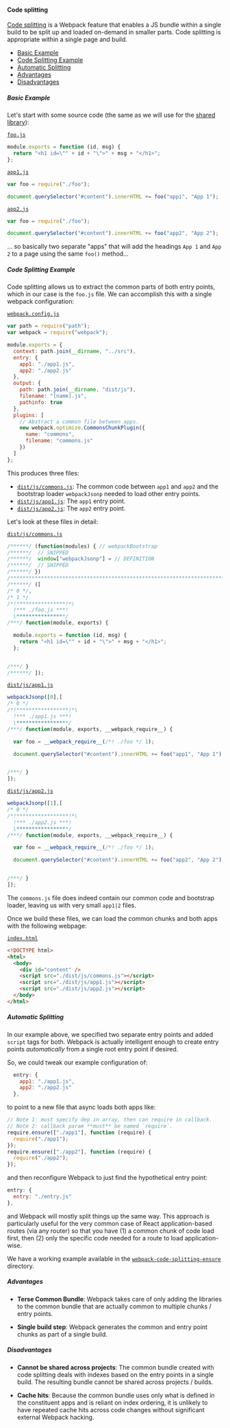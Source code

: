 #### Code splitting

[Code splitting](http://webpack.github.io/docs/code-splitting.html) is a Webpack
feature that enables a JS bundle within a single build to be split up and loaded
on-demand in smaller parts. Code splitting is appropriate within a single page
and build.

<!-- START doctoc generated TOC please keep comment here to allow auto update -->
<!-- DON'T EDIT THIS SECTION, INSTEAD RE-RUN doctoc TO UPDATE -->


- [Basic Example](#basic-example)
- [Code Splitting Example](#code-splitting-example)
- [Automatic Splitting](#automatic-splitting)
- [Advantages](#advantages)
- [Disadvantages](#disadvantages)

<!-- END doctoc generated TOC please keep comment here to allow auto update -->

##### Basic Example

Let's start with some source code (the same as we will use for the
[shared library](./webpack-shared-libs.md)):

[`foo.js`](../../examples/frontend/src/foo.js)

```js
module.exports = function (id, msg) {
  return "<h1 id=\"" + id + "\">" + msg + "</h1>";
};
```

[`app1.js`](../../examples/frontend/src/app1.js)

```js
var foo = require("./foo");

document.querySelector("#content").innerHTML += foo("app1", "App 1");
```

[`app2.js`](../../examples/frontend/src/app2.js)

```js
var foo = require("./foo");

document.querySelector("#content").innerHTML += foo("app2", "App 2");
```

... so basically two separate "apps" that will add the headings `App 1` and
`App 2` to a page using the same `foo()` method...

##### Code Splitting Example

Code splitting allows us to extract the common parts of both entry points, which
in our case is the `foo.js` file. We can accomplish this with a single webpack
configuration:

[`webpack.config.js`](../../examples/frontend/webpack-code-splitting/webpack.config.js)


```js
var path = require("path");
var webpack = require("webpack");

module.exports = {
  context: path.join(__dirname, "../src"),
  entry: {
    app1: "./app1.js",
    app2: "./app2.js"
  },
  output: {
    path: path.join(__dirname, "dist/js"),
    filename: "[name].js",
    pathinfo: true
  },
  plugins: [
    // Abstract a common file between apps.
    new webpack.optimize.CommonsChunkPlugin({
      name: "commons",
      filename: "commons.js"
    })
  ]
};
```

This produces three files:

* [`dist/js/commons.js`](../../examples/frontend/webpack-code-splitting/dist/js/commons.js):
  The common code between `app1` and `app2` and the bootstrap loader
  `webpackJsonp` needed to load other entry points.
* [`dist/js/app1.js`](../../examples/frontend/webpack-code-splitting/dist/js/app1.js):
  The `app1` entry point.
* [`dist/js/app2.js`](../../examples/frontend/webpack-code-splitting/dist/js/app1.js):
  The `app2` entry point.

Let's look at these files in detail:

[`dist/js/commons.js`](../../examples/frontend/webpack-code-splitting/dist/js/commons.js)

```js
/******/ (function(modules) { // webpackBootstrap
/******/  // SNIPPED
/******/  window["webpackJsonp"] = // DEFINITION
/******/  // SNIPPED
/******/ })
/************************************************************************/
/******/ ([
/* 0 */,
/* 1 */
/*!****************!*\
  !*** ./foo.js ***!
  \****************/
/***/ function(module, exports) {

  module.exports = function (id, msg) {
    return "<h1 id=\"" + id + "\">" + msg + "</h1>";
  };


/***/ }
/******/ ]);
```

[`dist/js/app1.js`](../../examples/frontend/webpack-code-splitting/dist/js/app1.js)

```js
webpackJsonp([0],[
/* 0 */
/*!*****************!*\
  !*** ./app1.js ***!
  \*****************/
/***/ function(module, exports, __webpack_require__) {

  var foo = __webpack_require__(/*! ./foo */ 1);

  document.querySelector("#content").innerHTML += foo("app1", "App 1");


/***/ }
]);
```

[`dist/js/app2.js`](../../examples/frontend/webpack-code-splitting/dist/js/app2.js)

```js
webpackJsonp([1],[
/* 0 */
/*!*****************!*\
  !*** ./app2.js ***!
  \*****************/
/***/ function(module, exports, __webpack_require__) {

  var foo = __webpack_require__(/*! ./foo */ 1);

  document.querySelector("#content").innerHTML += foo("app2", "App 2");


/***/ }
]);
```

The `commons.js` file does indeed contain our common code and bootstrap loader,
leaving us with very small `app1|2` files.

Once we build these files, we can load the common chunks and both apps with the
following webpage:

[`index.html`](../../examples/frontend/webpack-code-splitting/index.html)

```html
<!DOCTYPE html>
<html>
  <body>
    <div id="content" />
    <script src="./dist/js/commons.js"></script>
    <script src="./dist/js/app1.js"></script>
    <script src="./dist/js/app2.js"></script>
  </body>
</html>
```

##### Automatic Splitting

In our example above, we specified two separate entry points and added `script`
tags for both. Webpack is actually intelligent enough to create entry points
_automatically_ from a single root entry point if desired.

So, we could tweak our example configuration of:

```js
  entry: {
    app1: "./app1.js",
    app2: "./app2.js"
  },
```

to point to a new file that async loads both apps like:

```js
// Note 1: must specify dep in array, then can require in callback.
// Note 2: callback param **must** be named `require`.
require.ensure(["./app1"], function (require) {
  require("./app1");
});
require.ensure(["./app2"], function (require) {
  require("./app2");
});
```

and then reconfigure Webpack to just find the hypothetical entry point:

```js
entry: {
  entry: "./entry.js"
},
```

and Webpack will mostly split things up the same way. This approach is
particularly useful for the very common case of React application-based routes
(via any router) so that you have (1) a common chunk of code load first, then
(2) only the specific code needed for a route to load application-wise.

We have a working example available in the
[`webpack-code-splitting-ensure`](../../examples/frontend/webpack-code-splitting-ensure)
directory.

##### Advantages

* **Terse Common Bundle**: Webpack takes care of only adding the libraries to
  the common bundle that are actually common to multiple chunks / entry points.

* **Single build step**: Webpack generates the common and entry point chunks
  as part of a single build.

##### Disadvantages

* **Cannot be shared across projects**: The common bundle created with code
  splitting deals with indexes based on the entry points in a single build.
  The resulting bundle cannot be shared across projects / builds.

* **Cache hits**: Because the common bundle uses only what is defined in the
  constituent apps and is reliant on index ordering, it is unlikely to have
  repeated cache hits across code changes without significant external Webpack
  hacking.
